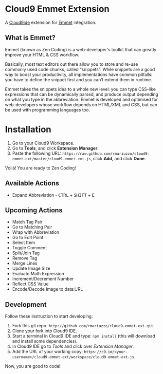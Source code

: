 Cloud9 Emmet Extension
==========================

A [Cloud9ide](http://c9.io/) extension for [Emmet](http://emmet.io/) integration.


What is Emmet?
------------------

Emmet (known as Zen Coding) is a web-developer's toolkit that can greatly 
improve your HTML & CSS workflow.

Basically, most text editors out there allow you to store and re-use commonly 
used code chunks, called “snippets”. While snippets are a good way to boost 
your productivity, all implementations have common pitfalls: you have to define 
the snippet first and you can’t extend them in runtime.

Emmet takes the snippets idea to a whole new level: you can type CSS-like 
expressions that can be dynamically parsed, and produce output depending on 
what you type in the abbreviation. Emmet is developed and optimised for 
web-developers whose workflow depends on HTML/XML and CSS, but can be used with 
programming languages too.

Installation
============

 1. Go to your Cloud9 Workspace.
 2. Go to **Tools**, and click **Extension Manager**.
 3. Paste the following URL: `https://raw.github.com/rmariuzzo/cloud9-emmet-ext/master/cloud9-emmet-ext.js`, click **Add**, and click **Done**.

Voilà! You are ready to Zen Coding!

Available Actions
-----------------

 - Expand Abbreviation - <kbd>CTRL</kbd> + <kbd>SHIFT</kbd> + <kbd>E</kbd>

Upcoming Actions
----------------

 - Match Tag Pair
 - Go to Matching Pair
 - Wrap with Abbreviation
 - Go to Edit Point
 - Select Item
 - Toggle Comment
 - Split/Join Tag
 - Remove Tag
 - Merge Lines
 - Update Image Size
 - Evaluate Math Expression
 - Increment/Decrement Number
 - Reflect CSS Value
 - Encode/Decode Image to data:URL

Development
-----------

Follow these instruction to start developing:

 1. Fork this git repo: `http://github.com/rmariuzzo/cloud9-emmet-ext.git`.
 2. Clone your fork into Cloud9 IDE.
 3. Start a terminal in Cloud9 IDE and type: `npm install` (this will download and install some dependencies).
 4. In Cloud9 IDE go to _Tools_ and click over _Extension Manager_.
 5. Add the URL of your working copy: `https://c9.io/<your-username>/cloud9-emmet-ext/workspace/cloud9-emmet-ext.js`.

Now, you are good to code!